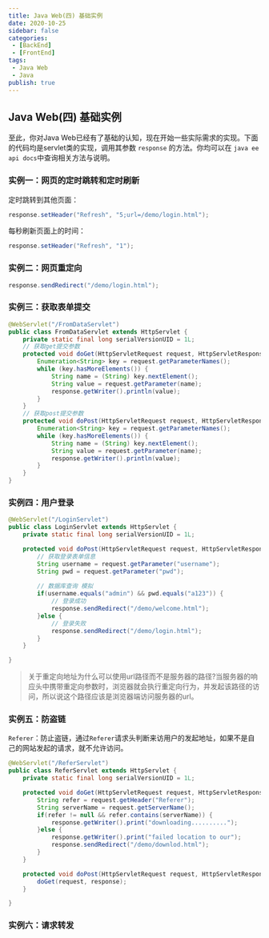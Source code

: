 ```yaml
---
title: Java Web(四) 基础实例
date: 2020-10-25
sidebar: false
categories:
 - [BackEnd]
 - [FrontEnd]
tags:
 - Java Web
 - Java
publish: true
---
```


## Java Web(四) 基础实例
至此，你对Java Web已经有了基础的认知，现在开始一些实际需求的实现。下面的代码均是servlet类的实现，调用其参数 `response` 的方法。你均可以在 `java ee api docs`中查询相关方法与说明。

### 实例一：网页的定时跳转和定时刷新
定时跳转到其他页面：
```java
response.setHeader("Refresh", "5;url=/demo/login.html");
```
每秒刷新页面上的时间：
```java
response.setHeader("Refresh", "1");
```


### 实例二：网页重定向
```java
response.sendRedirect("/demo/login.html");
```

### 实例三：获取表单提交
```java
@WebServlet("/FromDataServlet")
public class FromDataServlet extends HttpServlet {
	private static final long serialVersionUID = 1L;
	// 获取get提交参数
	protected void doGet(HttpServletRequest request, HttpServletResponse response) throws ServletException, IOException {
		Enumeration<String> key = request.getParameterNames();
		while (key.hasMoreElements()) {
			String name = (String) key.nextElement();
			String value = request.getParameter(name);
			response.getWriter().println(value);
		}
	}
	// 获取post提交参数
	protected void doPost(HttpServletRequest request, HttpServletResponse response) throws ServletException, IOException {
		Enumeration<String> key = request.getParameterNames();
		while (key.hasMoreElements()) {
			String name = (String) key.nextElement();
			String value = request.getParameter(name);
			response.getWriter().println(value);
		}
	}
}
```

### 实例四：用户登录
```java
@WebServlet("/LoginServlet")
public class LoginServlet extends HttpServlet {
	private static final long serialVersionUID = 1L;

	protected void doPost(HttpServletRequest request, HttpServletResponse response) throws ServletException, IOException {
		// 获取登录表单信息
		String username = request.getParameter("username");
		String pwd = request.getParameter("pwd");
		
		// 数据库查询 模拟
		if(username.equals("admin") && pwd.equals("a123")) {
			// 登录成功
			response.sendRedirect("/demo/welcome.html");
		}else {
			// 登录失败
			response.sendRedirect("/demo/login.html");
		}
	}

}
```
> 关于重定向地址为什么可以使用url路径而不是服务器的路径?当服务器的响应头中携带重定向参数时，浏览器就会执行重定向行为，并发起该路径的访问，所以说这个路径应该是浏览器端访问服务器的url。

### 实例五：防盗链
`Referer`：防止盗链，通过`Referer`请求头判断来访用户的发起地址，如果不是自己的网站发起的请求，就不允许访问。
```java
@WebServlet("/ReferServlet")
public class ReferServlet extends HttpServlet {
	private static final long serialVersionUID = 1L;

	protected void doGet(HttpServletRequest request, HttpServletResponse response) throws ServletException, IOException {
		String refer = request.getHeader("Referer");
		String serverName = request.getServerName();
		if(refer != null && refer.contains(serverName)) {
			response.getWriter().print("downloading..........");
		}else {
			response.getWriter().print("failed location to our");
			response.sendRedirect("/demo/downlod.html");
		}
	}

	protected void doPost(HttpServletRequest request, HttpServletResponse response) throws ServletException, IOException {
		doGet(request, response);
	}

}
```

### 实例六：请求转发
